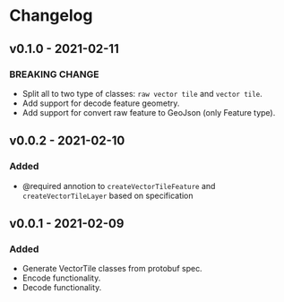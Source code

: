 # Changelog

## v0.1.0 - 2021-02-11

### BREAKING CHANGE
- Split all to two type of classes: `raw vector tile` and `vector tile`.
- Add support for decode feature geometry.
- Add support for convert raw feature to GeoJson (only Feature type).


## v0.0.2 - 2021-02-10

### Added
- @required annotion to `createVectorTileFeature` and `createVectorTileLayer` based on specification


## v0.0.1 - 2021-02-09

### Added
- Generate VectorTile classes from protobuf spec.
- Encode functionality.
- Decode functionality.
